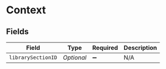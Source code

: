 # Context


## Fields

| Field              | Type               | Required           | Description        |
| ------------------ | ------------------ | ------------------ | ------------------ |
| `librarySectionID` | *Optional<String>* | :heavy_minus_sign: | N/A                |